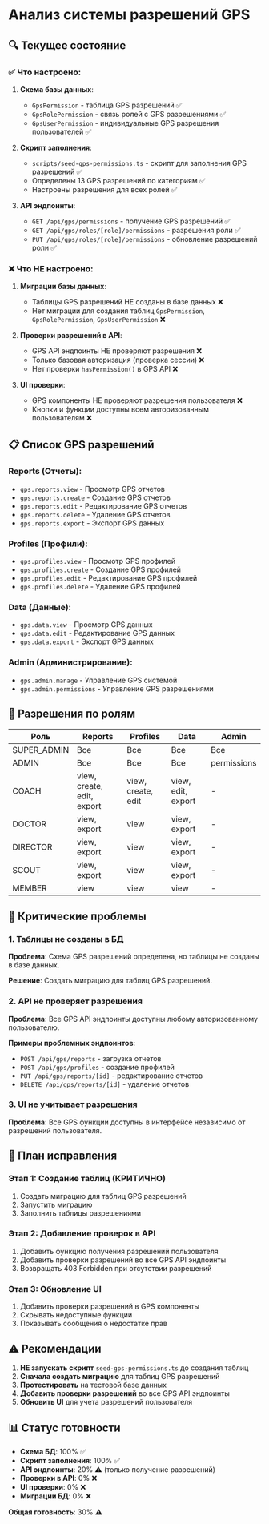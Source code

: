 # Анализ системы разрешений GPS

## 🔍 Текущее состояние

### ✅ Что настроено:

1. **Схема базы данных**:
   - `GpsPermission` - таблица GPS разрешений ✅
   - `GpsRolePermission` - связь ролей с GPS разрешениями ✅  
   - `GpsUserPermission` - индивидуальные GPS разрешения пользователей ✅

2. **Скрипт заполнения**:
   - `scripts/seed-gps-permissions.ts` - скрипт для заполнения GPS разрешений ✅
   - Определены 13 GPS разрешений по категориям ✅
   - Настроены разрешения для всех ролей ✅

3. **API эндпоинты**:
   - `GET /api/gps/permissions` - получение GPS разрешений ✅
   - `GET /api/gps/roles/[role]/permissions` - разрешения роли ✅
   - `PUT /api/gps/roles/[role]/permissions` - обновление разрешений роли ✅

### ❌ Что НЕ настроено:

1. **Миграции базы данных**:
   - Таблицы GPS разрешений НЕ созданы в базе данных ❌
   - Нет миграции для создания таблиц `GpsPermission`, `GpsRolePermission`, `GpsUserPermission` ❌

2. **Проверки разрешений в API**:
   - GPS API эндпоинты НЕ проверяют разрешения ❌
   - Только базовая авторизация (проверка сессии) ❌
   - Нет проверки `hasPermission()` в GPS API ❌

3. **UI проверки**:
   - GPS компоненты НЕ проверяют разрешения пользователя ❌
   - Кнопки и функции доступны всем авторизованным пользователям ❌

## 📋 Список GPS разрешений

### Reports (Отчеты):
- `gps.reports.view` - Просмотр GPS отчетов
- `gps.reports.create` - Создание GPS отчетов  
- `gps.reports.edit` - Редактирование GPS отчетов
- `gps.reports.delete` - Удаление GPS отчетов
- `gps.reports.export` - Экспорт GPS данных

### Profiles (Профили):
- `gps.profiles.view` - Просмотр GPS профилей
- `gps.profiles.create` - Создание GPS профилей
- `gps.profiles.edit` - Редактирование GPS профилей
- `gps.profiles.delete` - Удаление GPS профилей

### Data (Данные):
- `gps.data.view` - Просмотр GPS данных
- `gps.data.edit` - Редактирование GPS данных
- `gps.data.export` - Экспорт GPS данных

### Admin (Администрирование):
- `gps.admin.manage` - Управление GPS системой
- `gps.admin.permissions` - Управление GPS разрешениями

## 👥 Разрешения по ролям

| Роль | Reports | Profiles | Data | Admin |
|------|---------|----------|------|-------|
| SUPER_ADMIN | Все | Все | Все | Все |
| ADMIN | Все | Все | Все | permissions |
| COACH | view, create, edit, export | view, create, edit | view, edit, export | - |
| DOCTOR | view, export | view | view, export | - |
| DIRECTOR | view, export | view | view, export | - |
| SCOUT | view, export | view | view, export | - |
| MEMBER | view | view | view | - |

## 🚨 Критические проблемы

### 1. Таблицы не созданы в БД
**Проблема**: Схема GPS разрешений определена, но таблицы не созданы в базе данных.

**Решение**: Создать миграцию для таблиц GPS разрешений.

### 2. API не проверяет разрешения
**Проблема**: Все GPS API эндпоинты доступны любому авторизованному пользователю.

**Примеры проблемных эндпоинтов**:
- `POST /api/gps/reports` - загрузка отчетов
- `POST /api/gps/profiles` - создание профилей
- `PUT /api/gps/reports/[id]` - редактирование отчетов
- `DELETE /api/gps/reports/[id]` - удаление отчетов

### 3. UI не учитывает разрешения
**Проблема**: Все GPS функции доступны в интерфейсе независимо от разрешений пользователя.

## 🔧 План исправления

### Этап 1: Создание таблиц (КРИТИЧНО)
1. Создать миграцию для таблиц GPS разрешений
2. Запустить миграцию
3. Заполнить таблицы разрешениями

### Этап 2: Добавление проверок в API
1. Добавить функцию получения разрешений пользователя
2. Добавить проверки разрешений во все GPS API эндпоинты
3. Возвращать 403 Forbidden при отсутствии разрешений

### Этап 3: Обновление UI
1. Добавить проверки разрешений в GPS компоненты
2. Скрывать недоступные функции
3. Показывать сообщения о недостатке прав

## ⚠️ Рекомендации

1. **НЕ запускать скрипт** `seed-gps-permissions.ts` до создания таблиц
2. **Сначала создать миграцию** для таблиц GPS разрешений
3. **Протестировать** на тестовой базе данных
4. **Добавить проверки разрешений** во все GPS API эндпоинты
5. **Обновить UI** для учета разрешений пользователя

## 📊 Статус готовности

- **Схема БД**: 100% ✅
- **Скрипт заполнения**: 100% ✅  
- **API эндпоинты**: 20% ⚠️ (только получение разрешений)
- **Проверки в API**: 0% ❌
- **UI проверки**: 0% ❌
- **Миграции БД**: 0% ❌

**Общая готовность**: 30% ⚠️
